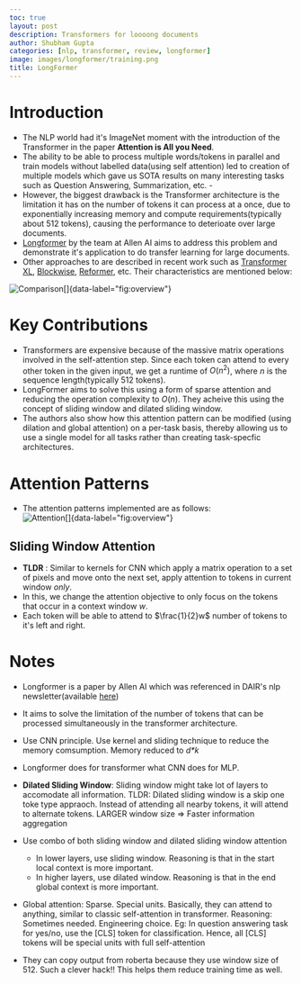 ```yaml
---
toc: true
layout: post
description: Transformers for loooong documents
author: Shubham Gupta
categories: [nlp, transformer, review, longformer]
image: images/longformer/training.png
title: LongFormer
---
```


# Introduction

- The NLP world had it's ImageNet moment with the introduction of the Transformer in the paper **Attention is All you Need**. 
- The ability to be able to process multiple words/tokens in parallel and train models without labelled data(using self attention) led to creation of multiple models which gave us SOTA results on many interesting tasks such as Question Answering, Summarization, etc. -
- However, the biggest drawback is the Transformer architecture is the limitation it has on the number of tokens it can process at a once, due to exponentially increasing memory and compute requirements(typically about 512 tokens), causing the performance to deterioate over large documents. 
- [Longformer](https://arxiv.org/abs/2004.05150) by the team at Allen AI aims to address this problem and demonstrate it's application to do transfer learning for large documents.
- Other approaches to are described in recent work such as [Transformer XL](link), [Blockwise](link), [Reformer](link), etc. Their characteristics are mentioned below:

![Comparison[]{data-label="fig:overview"}]({{site.baseurl}}/images/longformer/comparison.png)

# Key Contributions

- Transformers are expensive because of the massive matrix operations involved in the self-attention step. Since each token can attend to every other token in the given input, we get a runtime of $O(n^2)$, where $n$ is the sequence length(typically 512 tokens).
- LongFormer aims to solve this using a form of sparse attention and reducing the operation complexity to $O(n)$. They acheive this using the concept of sliding window and dilated sliding window. 
- The authors also show how this attention pattern can be modified (using dilation and global attention) on a per-task basis, thereby allowing us to use a single model for all tasks rather than creating task-specfic architectures.

# Attention Patterns
- The attention patterns implemented are as follows:
![Attention[]{data-label="fig:overview"}]({{site.baseurl}}/images/longformer/attention.png)

## Sliding Window Attention

- **TLDR** : Similar to kernels for CNN which apply a matrix operation to a set of pixels and move onto the next set, apply attention to tokens in current window _only_.
- In this, we change the attention objective to only focus on the tokens that occur in a context window $w$. 
- Each token will be able to attend to $\frac{1}{2}w$ number of tokens to it's left and right.


# Notes 

- Longformer is a paper by Allen AI which was referenced in DAIR's nlp newsletter(available [here](https://dair.ai/NLP_Newsletter_10_en/))
- It aims to solve the limitation of the number of tokens that can be processed simultaneously in the transformer architecture.
- Use CNN principle. Use kernel and sliding technique to reduce the memory comsumption. Memory reduced to _d*k_
- Longformer does for transformer what CNN does for MLP.
- **Dilated Sliding Window**: Sliding window might take lot of layers to accomodate all information. TLDR: Dilated sliding window is a skip one toke type appraoch. Instead of attending all nearby tokens, it will attend to alternate tokens. LARGER window size => Faster information aggregation
- Use combo of both sliding window and dilated sliding window attention
  - In lower layers, use sliding window. Reasoning is that in the start local context is more important.
  - In higher layers, use dilated window. Reasoning is that in the end global context is more important.

- Global attention: Sparse. Special units. Basically, they can attend to anything, similar to classic self-attention in transformer. Reasoning: Sometimes needed. Engineering choice. Eg: In question answering task for yes/no, use the [CLS] token for classification. Hence, all [CLS] tokens will be special units with full self-attention

- They can copy output from roberta because they use window size of 512. Such a clever hack!! This helps them reduce training time as well.
